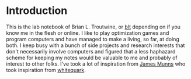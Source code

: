 # Introduction

This is the lab notebook of Brian L. Troutwine, or
[blt](https://github.com/blt/) depending on if you know me in the flesh or
online. I like to play optimization games and program computers and have managed
to make a living, so far, at doing both. I keep busy with a bunch of side
projects and research interests that don't necessarily involve computers and
figured that a less haphazard scheme for keeping my notes would be valuable to
me and probably of interest to other folks. I've took a lot of inspiration from
[James Munns](https://lab.jamesmunns.com/) who took inspiration from
[whitequark](https://lab.whitequark.org/).
